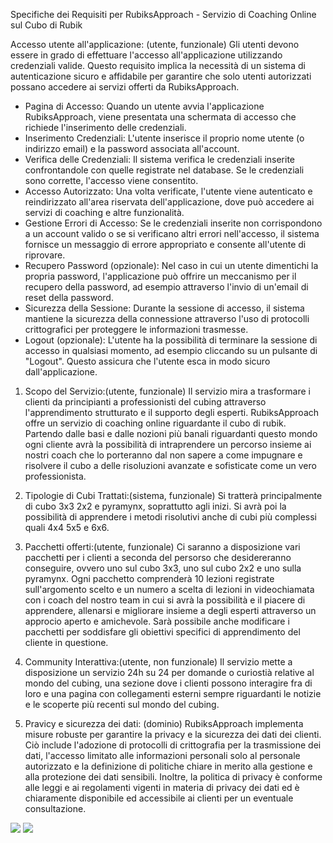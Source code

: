 Specifiche dei Requisiti per RubiksApproach - Servizio di Coaching Online sul Cubo di Rubik

Accesso utente all'applicazione: (utente, funzionale)
Gli utenti devono essere in grado di effettuare l'accesso all'applicazione utilizzando credenziali valide. Questo requisito implica la necessità di un sistema di autenticazione sicuro e affidabile per garantire che solo utenti autorizzati possano accedere ai servizi offerti da RubiksApproach.

- Pagina di Accesso: Quando un utente avvia l'applicazione RubiksApproach, viene presentata una schermata di accesso che richiede l'inserimento delle credenziali.
- Inserimento Credenziali: L'utente inserisce il proprio nome utente (o indirizzo email) e la password associata all'account.
- Verifica delle Credenziali: Il sistema verifica le credenziali inserite confrontandole con quelle registrate nel database. Se le credenziali sono corrette, l'accesso viene consentito.
- Accesso Autorizzato: Una volta verificate, l'utente viene autenticato e reindirizzato all'area riservata dell'applicazione, dove può accedere ai servizi di coaching e altre funzionalità.
- Gestione Errori di Accesso: Se le credenziali inserite non corrispondono a un account valido o se si verificano altri errori nell'accesso, il sistema fornisce un messaggio di errore appropriato e consente 
  all'utente di riprovare.
- Recupero Password (opzionale): Nel caso in cui un utente dimentichi la propria password, l'applicazione può offrire un meccanismo per il recupero della password, ad esempio attraverso l'invio di un'email di 
  reset della password.
- Sicurezza della Sessione: Durante la sessione di accesso, il sistema mantiene la sicurezza della connessione attraverso l'uso di protocolli crittografici per proteggere le informazioni trasmesse.
- Logout (opzionale): L'utente ha la possibilità di terminare la sessione di accesso in qualsiasi momento, ad esempio cliccando su un pulsante di "Logout". Questo assicura che l'utente esca in modo sicuro 
  dall'applicazione.

1. Scopo del Servizio:(utente, funzionale)
Il servizio mira a trasformare i clienti da principianti a professionisti del cubing attraverso l'apprendimento strutturato e il supporto degli esperti.
RubiksApproach offre un servizio di coaching online riguardante il cubo di rubik. Partendo dalle basi e dalle nozioni più banali riguardanti questo mondo ogni cliente avrà la possibilità di intraprendere un percorso insieme ai nostri coach che lo porteranno dal non sapere a come impugnare e risolvere il cubo a delle risoluzioni avanzate e sofisticate come un vero professionista.

2. Tipologie di Cubi Trattati:(sistema, funzionale)
Si tratterà principalmente di cubo 3x3 2x2 e pyramynx, soprattutto agli inizi. Si avrà poi la possibilità di apprendere i metodi risolutivi anche di cubi più complessi quali 4x4 5x5 e 6x6.

3. Pacchetti offerti:(utente, funzionale)
Ci saranno a disposizione vari pacchetti per i clienti a seconda del persorso che desidereranno conseguire, ovvero uno sul cubo 3x3, uno sul cubo 2x2 e uno sulla pyramynx. Ogni pacchetto comprenderà 10 lezioni registrate sull'argomento scelto e un numero a scelta di lezioni in videochiamata con i coach del nostro team in cui si avrà la possibilità e il piacere di apprendere, allenarsi e migliorare insieme a degli esperti attraverso un approcio aperto e amichevole.
Sarà possibile anche modificare i pacchetti per soddisfare gli obiettivi specifici di apprendimento del cliente in questione.

4. Community Interattiva:(utente, non funzionale)
Il servizio mette a disposizione un servizio 24h su 24 per domande o curiostià relative al mondo del cubing, una sezione dove i clienti possono interagire fra di loro e una pagina con collegamenti esterni sempre riguardanti le notizie e le scoperte più recenti sul mondo del cubing.

5. Pravicy e sicurezza dei dati: (dominio)
RubiksApproach implementa misure robuste per garantire la privacy e la sicurezza dei dati dei clienti. Ciò include l'adozione di protocolli di crittografia per la trasmissione dei dati, l'accesso limitato alle informazioni personali solo al personale autorizzato e la definizione di politiche chiare in merito alla gestione e alla protezione dei dati sensibili. Inoltre, la politica di privacy è conforme alle leggi e ai regolamenti vigenti in materia di privacy dei dati ed è chiaramente disponibile ed accessibile ai clienti per un eventuale consultazione.

<img src="https://yuml.me/diagram/scruffy/usecase/[utente]-(avvia app),(avvia app)<(esegue la registrazione),(esegue la registrazione)>(inserisce nome utente),(esegue la registrazione)>(inserisce una password),(avvia app)<(richiede recupero password),(avvia app)>(inserisce credenziali),[sistema]-(verifica credenziali login),(verifica credenziali login)>(autorizza accesso),(inserisce credenziali)<(logout),(inserisce credenziali)<(accesso area riservata),(verifica credenziali login)>(gestisce errori di accesso),(gestisce errori di accesso)<(invio email reset password),(gestisce errori di accesso)>(fornisce messaggio di errore),[sistema]-(verifica nome utente e password dei sign up)">

<img src="https://yuml.me/diagram/scruffy/usecase/[Cliente]-(Sfoglia Pacchetti),(Sfoglia Pacchetti)>(Visualizza Pacchetto 2x2),(Visualizza Pacchetto 2x2)<(Compra pacchetto),(Sfoglia Pacchetti)>(Visualizza Pacchetto 3x3),(Visualizza Pacchetto 3x3)<(Compra pacchetto),(Sfoglia Pacchetti)>(Visualizza Pacchetto pyramynx),(Visualizza Pacchetto pyramynx)<(Compra pacchetto),(Sfoglia Pacchetti)<(Modifica Pacchetto),(Modifica Pacchetto)<(Compra pacchetto),(Compra pacchetto)>(Checkout),(Checkout)<(Aggiungi Carta),[Cliente]-(Visualizza Lezioni Registrate),(Visualizza Lezioni Registrate)<(Pone Domande sulla lezione),[Cliente]-(Richiede Videochiamata),[Coach]-(Conduce Videochiamata),[Coach]-(Risponde alle domande sulle lezioni)">
